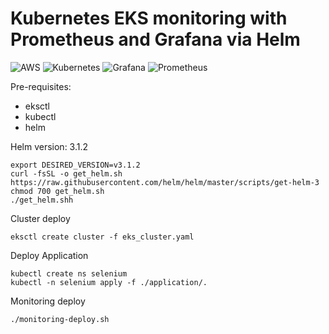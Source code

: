 
# Kubernetes EKS monitoring with Prometheus and Grafana via Helm

![AWS](https://img.shields.io/badge/-AWS-232F3E?&logo=amazon%20aws&logoColor=FFFFFF) ![Kubernetes](https://img.shields.io/badge/-Kubernetes-326CE5?&logo=kubernetes&logoColor=FFFFFF) ![Grafana](https://img.shields.io/badge/-Grafana-F46800?&logo=grafana&logoColor=FFFFFF) ![Prometheus](https://img.shields.io/badge/-Prometheus-E6522C?&logo=prometheus&logoColor=FFFFFF)

Pre-requisites:
- eksctl
- kubectl
- helm

Helm version: 3.1.2
```
export DESIRED_VERSION=v3.1.2
curl -fsSL -o get_helm.sh https://raw.githubusercontent.com/helm/helm/master/scripts/get-helm-3
chmod 700 get_helm.sh
./get_helm.shh
```

Cluster deploy
```
eksctl create cluster -f eks_cluster.yaml
```

Deploy Application
```
kubectl create ns selenium
kubectl -n selenium apply -f ./application/.
```

Monitoring deploy
```
./monitoring-deploy.sh
```

